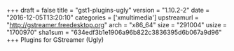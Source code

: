 +++
draft = false
title = "gst1-plugins-ugly"
version = "1.10.2-2"
date = "2016-12-05T13:20:10"
categories = ['xmultimedia']
upstreamurl = "http://gstreamer.freedesktop.org"
arch = "x86_64"
size = "291004"
usize = "1700970"
sha1sum = "634edf3b1e1906a96b822c3836395d6b067a9d96"
+++
Plugins for GStreamer (Ugly)